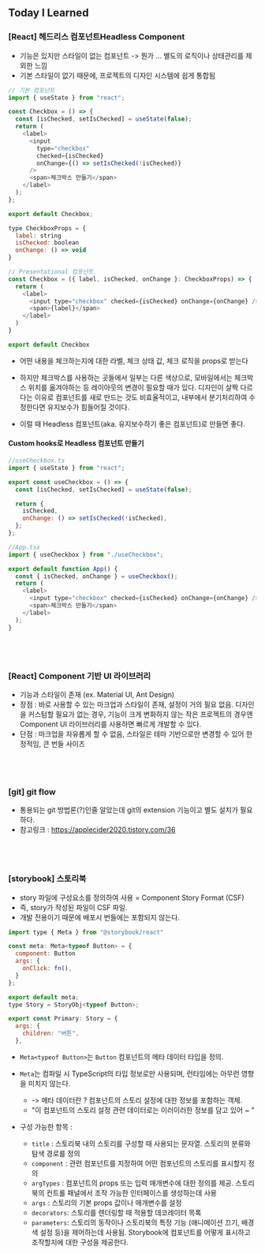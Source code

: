 ## Today I Learned

### [React] 헤드리스 컴포넌트Headless Component

- 기능은 있지만 스타일이 없는 컴포넌트 -> 뭔가 ... 별도의 로직이나 상태관리를 제외한 느낌
- 기본 스타일이 없기 때문에, 프로젝트의 디자인 시스템에 쉽게 통합됨

```javascript
// 기본 컴포넌트
import { useState } from "react";

const Checkbox = () => {
  const [isChecked, setIsChecked] = useState(false);
  return (
    <label>
      <input
        type="checkbox"
        checked={isChecked}
        onChange={() => setIsChecked(!isChecked)}
      />
      <span>체크박스 만들기</span>
    </label>
  );
};

export default Checkbox;
```

```javascript
type CheckboxProps = {
  label: string
  isChecked: boolean
  onChange: () => void
}

// Presentational 컴포넌트
const Checkbox = ({ label, isChecked, onChange }: CheckboxProps) => {
  return (
    <label>
      <input type="checkbox" checked={isChecked} onChange={onChange} />
      <span>{label}</span>
    </label>
  )
}

export default Checkbox
```

- 어떤 내용을 체크하는지에 대한 라벨, 체크 상태 값, 체크 로직을 props로 받는다

- 하지만 체크박스를 사용하는 곳들에서 일부는 다른 색상으로, 모바일에서는 체크박스 위치를 옮겨야하는 등 레이아웃의 변경이 필요할 때가 있다. 디자인이 살짝 다르다는 이유로 컴포넌트를 새로 만드는 것도 비효율적이고, 내부에서 분기처리하여 수정한다면 유지보수가 힘들어질 것이다.

- 이럴 때 Headless 컴포넌트(aka. 유지보수하기 좋은 컴포넌트)로 만들면 좋다.

#### Custom hooks로 Headless 컴포넌트 만들기

```javascript
//useCheckbox.ts
import { useState } from "react";

export const useCheckbox = () => {
  const [isChecked, setIsChecked] = useState(false);

  return {
    isChecked,
    onChange: () => setIsChecked(!isChecked),
  };
};
```

```javascript
//App.tsx
import { useCheckbox } from "./useCheckbox";

export default function App() {
  const { isChecked, onChange } = useCheckbox();
  return (
    <label>
      <input type="checkbox" checked={isChecked} onChange={onChange} />
      <span>체크박스 만들기</span>
    </label>
  );
}
```

## <br />

### [React] Component 기반 UI 라이브러리

- 기능과 스타일이 존재 (ex. Material UI, Ant Design)
- 장점 : 바로 사용할 수 있는 마크업과 스타일이 존재, 설정이 거의 필요 없음. 디자인을 커스텀할 필요가 없는 경우, 기능이 크게 변화하지 않는 작은 프로젝트의 경우엔 Component UI 라이브러리를 사용하면 빠르게 개발할 수 있다.
- 단점 : 마크업을 자유롭게 할 수 없음, 스타일은 테마 기반으로만 변경할 수 있어 한정적임, 큰 번들 사이즈

## <br />

### [git] git flow

- 통용되는 git 방법론(?)인줄 알았는데 git의 extension 기능이고 별도 설치가 필요하다.
- 참고링크 : https://applecider2020.tistory.com/36

## <br />

### [storybook] 스토리북

- story 파일에 구성요소를 정의하여 사용 = Component Story Format (CSF)
- 즉, story가 작성된 파일이 CSF 파일.
- 개발 전용이기 때문에 배포시 번들에는 포함되지 않는다.

```javascript
import type { Meta } from "@storybook/react"

const meta: Meta<typeof Button> = {
  component: Button
  args: {
    onClick: fn(),
  }
};

export default meta;
type Story = StoryObj<typeof Button>;

export const Primary: Story = {
  args: {
    children: "버튼",
  },
```

- `Meta<typeof Button>`는 `Button` 컴포넌트의 메타 데이터 타입을 정의.
- `Meta`는 컴파일 시 TypeScript의 타입 정보로만 사용되며, 런타임에는 아무런 영향을 미치지 않는다.

  - -> 메타 데이터란 ? 컴포넌트의 스토리 설정에 대한 정보를 포함하는 객체.
  - "이 컴포넌트의 스토리 설정 관련 데이터로는 이러이러한 정보를 담고 있어 ~ "

- 구성 가능한 항목 :
  - `title` : 스토리북 내의 스토리를 구성할 때 사용되는 문자열. 스토리의 분류와 탐색 경로를 정의
  - `component` : 관련 컴포넌트를 지정하여 어떤 컴포넌트의 스토리를 표시할지 정의
  - `argTypes` : 컴포넌트의 props 또는 입력 매개변수에 대한 정의를 제공. 스토리북의 컨트롤 패널에서 조작 가능한 인터페이스를 생성하는데 사용
  - `args` : 스토리의 기본 props 값이나 매개변수를 설정
  - `decorators`: 스토리를 렌더링할 때 적용할 데코레이터 목록
  - `parameters`: 스토리의 동작이나 스토리북의 특정 기능 (애니메이션 끄기, 배경색 설정 등)을 제어하는데 사용됨. Storybook에 컴포넌트를 어떻게 표시하고 조작할지에 대한 구성을 제공한다.
